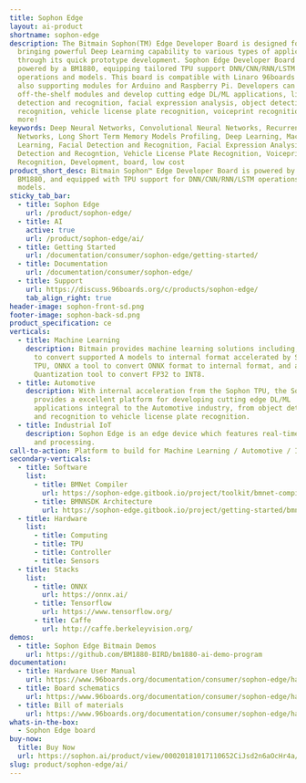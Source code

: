 ```yaml
---
title: Sophon Edge
layout: ai-product
shortname: sophon-edge
description: The Bitmain Sophon(TM) Edge Developer Board is designed for
  bringing powerful Deep Learning capability to various types of applications
  through its quick prototype development. Sophon Edge Developer Board is
  powered by a BM1880, equipping tailored TPU support DNN/CNN/RNN/LSTM
  operations and models. This board is compatible with Linaro 96boards while
  also supporting modules for Arduino and Raspberry Pi. Developers can leverage
  off-the-shelf modules and develop cutting edge DL/ML applications, like facial
  detection and recognition, facial expression analysis, object detection and
  recognition, vehicle license plate recognition, voiceprint recognition, and
  more!
keywords: Deep Neural Networks, Convolutional Neural Networks, Recurrent Neural
  Networks, Long Short Term Memory Models Profiling, Deep Learning, Machine
  Learning, Facial Detection and Recognition, Facial Expression Analysis, Object
  Detection and Recogntion, Vehicle License Plate Recognition, Voiceprint
  Recognition, Development, board, low cost
product_short_desc: Bitmain Sophon™ Edge Developer Board is powered by the
  BM1880, and equipped with TPU support for DNN/CNN/RNN/LSTM operations and
  models.
sticky_tab_bar:
  - title: Sophon Edge
    url: /product/sophon-edge/
  - title: AI
    active: true
    url: /product/sophon-edge/ai/
  - title: Getting Started
    url: /documentation/consumer/sophon-edge/getting-started/
  - title: Documentation
    url: /documentation/consumer/sophon-edge/
  - title: Support
    url: https://discuss.96boards.org/c/products/sophon-edge/
    tab_align_right: true
header-image: sophon-front-sd.png
footer-image: sophon-back-sd.png
product_specification: ce
verticals:
  - title: Machine Learning
    description: Bitmain provides machine learning solutions including, BMNet a tool
      to convert supported A models to internal format accelerated by Sophon
      TPU, ONNX a tool to convert ONNX format to internal format, and a
      Quantization tool to convert FP32 to INT8.
  - title: Automotive
    description: With internal acceleration from the Sophon TPU, the Sophon Edge
      provides a excellent platform for developing cutting edge DL/ML
      applications integral to the Automotive industry, from object detection
      and recognition to vehicle license plate recognition.
  - title: Industrial IoT
    description: Sophon Edge is an edge device which features real-time inference
      and processing.
call-to-action: Platform to build for Machine Learning / Automotive / Industrial IoT
secondary-verticals:
  - title: Software
    list:
      - title: BMNet Compiler
        url: https://sophon-edge.gitbook.io/project/toolkit/bmnet-compiler
      - title: BMNNSDK Architecture
        url: https://sophon-edge.gitbook.io/project/getting-started/bmnnsdk-framework
  - title: Hardware
    list:
      - title: Computing
      - title: TPU
      - title: Controller
      - title: Sensors
  - title: Stacks
    list:
      - title: ONNX
        url: https://onnx.ai/
      - title: Tensorflow
        url: https://www.tensorflow.org/
      - title: Caffe
        url: http://caffe.berkeleyvision.org/
demos:
  - title: Sophon Edge Bitmain Demos
    url: https://github.com/BM1880-BIRD/bm1880-ai-demo-program
documentation:
  - title: Hardware User Manual
    url: https://www.96boards.org/documentation/consumer/sophon-edge/hardware-docs/files/sophon-hardware-user-manual.pdf
  - title: Board schematics
    url: https://www.96boards.org/documentation/consumer/sophon-edge/hardware-docs/files/sophon-edge-schematics.pdf
  - title: Bill of materials
    url: https://www.96boards.org/documentation/consumer/sophon-edge/hardware-docs/files/sophon-edge-bom.pdf
whats-in-the-box:
  - Sophon Edge board
buy-now:
  title: Buy Now
  url: https://sophon.ai/product/view/00020181017110652CiJsd2n6aOcHr4a/view.html
slug: product/sophon-edge/ai/
---
```

